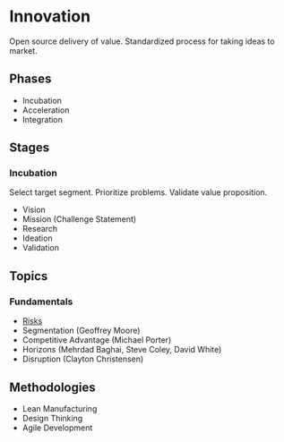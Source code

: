 # Innovation

Open source delivery of value. Standardized process for taking ideas to market.

## Phases

- Incubation
- Acceleration
- Integration

## Stages

### Incubation

Select target segment. Prioritize problems. Validate value proposition.

- Vision
- Mission (Challenge Statement)
- Research
- Ideation
- Validation

## Topics

### Fundamentals

- [Risks](./topics/risks.md)
- Segmentation (Geoffrey Moore)
- Competitive Advantage (Michael Porter)
- Horizons (Mehrdad Baghai, Steve Coley, David White)
- Disruption (Clayton Christensen)

## Methodologies

- Lean Manufacturing
- Design Thinking
- Agile Development
